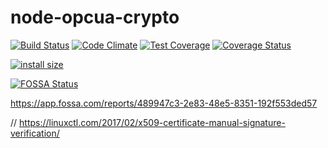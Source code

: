 # node-opcua-crypto

[![Build Status](https://travis-ci.org/node-opcua/node-opcua-crypto.png?branch=master)](https://travis-ci.org/node-opcua/node-opcua-crypto)
[![Code Climate](https://codeclimate.com/github/node-opcua/node-opcua-crypto/badges/gpa.svg)](https://codeclimate.com/github/node-opcua/node-opcua-crypto)
[![Test Coverage](https://codeclimate.com/github/node-opcua/node-opcua-crypto/badges/coverage.svg)](https://codeclimate.com/github/node-opcua/node-opcua-crypto/coverage)
[![Coverage Status](https://coveralls.io/repos/github/node-opcua/node-opcua-crypto/badge.svg?branch=master)](https://coveralls.io/github/node-opcua/node-opcua-crypto?branch=master)

[![install size](https://packagephobia.com/badge?p=node-opcua-crypto)](https://packagephobia.com/result?p=node-opcua-crypto)

[![FOSSA Status](https://app.fossa.com/api/projects/custom%2B20248%2Fgithub.com%2Fnode-opcua%2Fnode-opcua-crypto.svg?type=shield)](https://app.fossa.com/projects/custom%2B20248%2Fgithub.com%2Fnode-opcua%2Fnode-opcua-crypto?ref=badge_shield)

https://app.fossa.com/reports/489947c3-2e83-48e5-8351-192f553ded57

// https://linuxctl.com/2017/02/x509-certificate-manual-signature-verification/
